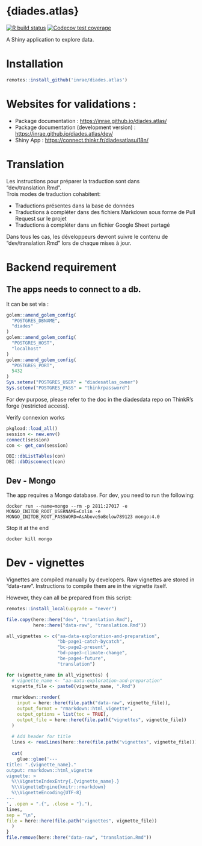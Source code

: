 
<!-- README.md is generated from README.Rmd. Please edit that file -->

# {diades.atlas}

<!-- badges: start -->

[![R build
status](https://github.com/inrae/diades.atlas/workflows/R-CMD-check-docker-renv/badge.svg)](https://github.com/inrae/diades.atlas/actions)
[![Codecov test
coverage](https://codecov.io/gh/inrae/diades.atlas/branch/main/graph/badge.svg)](https://codecov.io/gh/inrae/diades.atlas?branch=main)
<!-- badges: end -->

A Shiny application to explore data.

# Installation

``` r
remotes::install_github('inrae/diades.atlas')
```

# Websites for validations :

-   Package documentation : <https://inrae.github.io/diades.atlas/>
-   Package documentation (development version) :
    <https://inrae.github.io/diades.atlas/dev/>
-   Shiny App : <https://connect.thinkr.fr/diadesatlasui18n/>

# Translation

Les instructions pour préparer la traduction sont dans
“dev/translation.Rmd”.  
Trois modes de traduction cohabitent:

-   Traductions présentes dans la base de données
-   Traductions à compléter dans des fichiers Markdown sous forme de
    Pull Request sur le projet
-   Traductions à compléter dans un fichier Google Sheet partagé

Dans tous les cas, les développeurs devront suivre le contenu de
“dev/translation.Rmd” lors de chaque mises à jour.

# Backend requirement

## The apps needs to connect to a db.

It can be set via :

``` r
golem::amend_golem_config(
  "POSTGRES_DBNAME",
  "diades"
)
golem::amend_golem_config(
  "POSTGRES_HOST",
  "localhost"
)
golem::amend_golem_config(
  "POSTGRES_PORT",
  5432
)
Sys.setenv("POSTGRES_USER" = "diadesatlas_owner")
Sys.setenv("POSTGRES_PASS" = "thinkrpassword")
```

For dev purpose, please refer to the doc in the diadesdata repo on
ThinkR’s forge (restricted access).

Verify connexion works

``` r
pkgload::load_all()
session <- new.env()
connect(session)
con <- get_con(session)

DBI::dbListTables(con)
DBI::dbDisconnect(con)
```

## Dev - Mongo

The app requires a Mongo database. For dev, you need to run the
following:

    docker run --name=mongo --rm -p 2811:27017 -e MONGO_INITDB_ROOT_USERNAME=Colin -e MONGO_INITDB_ROOT_PASSWORD=AsAboveSoBelow789123 mongo:4.0

Stop it at the end

    docker kill mongo

# Dev - vignettes

Vignettes are compiled manually by developers. Raw vignettes are stored
in “data-raw”. Instructions to compile them are in the vignette itself.

However, they can all be prepared from this script:

``` r
remotes::install_local(upgrade = "never")

file.copy(here::here("dev", "translation.Rmd"),
          here::here("data-raw", "translation.Rmd"))

all_vignettes <- c("aa-data-exploration-and-preparation",
                   "bb-page1-catch-bycatch",
                   "bc-page2-present",
                   "bd-page3-climate-change",
                   "be-page4-future", 
                   "translation")

for (vignette_name in all_vignettes) {
  # vignette_name <- "aa-data-exploration-and-preparation"
  vignette_file <- paste0(vignette_name, ".Rmd")
  
  rmarkdown::render(
    input = here::here(file.path("data-raw", vignette_file)),
    output_format = "rmarkdown::html_vignette",
    output_options = list(toc = TRUE),
    output_file = here::here(file.path("vignettes", vignette_file))
  )
  
  # Add header for title
  lines <- readLines(here::here(file.path("vignettes", vignette_file)))
  
  cat(
    glue::glue('---
title: ".{vignette_name}."
output: rmarkdown::html_vignette
vignette: >
  %\\VignetteIndexEntry{.{vignette_name}.}
  %\\VignetteEngine{knitr::rmarkdown}
  %\\VignetteEncoding{UTF-8}
---
', .open = ".{", .close = "}."),
lines,
sep = "\n", 
file = here::here(file.path("vignettes", vignette_file))
  )
}
file.remove(here::here("data-raw", "translation.Rmd"))
```
